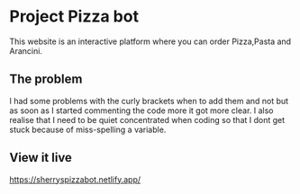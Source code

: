 # Project Pizza bot 
This website is an interactive platform where you can order Pizza,Pasta and Arancini. 



## The problem
I had some problems with the curly brackets when to add them and not but as soon as I started commenting the code more it got more clear. 
I also realise that I need to be quiet concentrated when coding so that I dont get stuck because of miss-spelling a variable. 

## View it live
https://sherryspizzabot.netlify.app/
